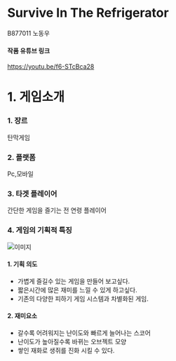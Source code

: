 # Survive In The Refrigerator
B877011 노동우
#### 작품 유튜브 링크
https://youtu.be/f6-STcBca28

# 1. 게임소개

### 1. 장르
탄막게임
### 2. 플랫폼
Pc,모바일
### 3. 타겟 플레이어
간단한 게임을 즐기는 전 연령 플레이어
### 4. 게임의 기획적 특징
![이미지](https://user-images.githubusercontent.com/37374021/143500968-93af55d3-1bc7-4333-a365-95be60afac02.png)

#### 1. 기획 의도
- 가볍게 즐길수 있는 게임을 만들어 보고싶다.
- 짧은시간에 많은 재미를 느낄 수 있게 하고싶다.
- 기존의 다양한 피하기 게임 시스템과 차별화된 게임.
#### 2. 재미요소
- 갈수록 어려워지는 난이도와 빠르게 늘어나는 스코어
- 난이도가 높아질수록 바뀌는 오브젝트 모양
- 쌓인 재화로 생쥐를 진화 시킬 수 있다.
